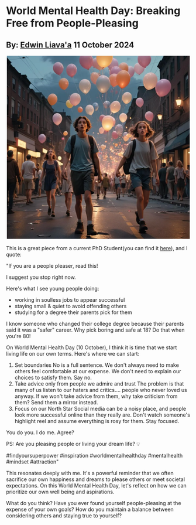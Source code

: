 # World Mental Health Day: Breaking Free from People-Pleasing
## By: [Edwin Liava'a](https://github.com/EdwinLiavaa) 11 October 2024

<p align="center">
 <img width="500" src="https://github.com/EdwinLiavaa/liavaa.space/blob/main/blog/20241011/pic.png">
</p>

This is a great piece from a current PhD Student(you can find it [here](https://www.linkedin.com/posts/julianachanphd_findyoursuperpower-inspiration-worldmentalhealthday-activity-7249939708426797057-htk0)), and I quote: 

"If you are a people pleaser, read this! 

I suggest you stop right now.

Here's what I see young people doing:
- working in soulless jobs to appear successful
- staying small & quiet to avoid offending others
- studying for a degree their parents pick for them

I know someone who changed their college degree because their parents said it was a "safer" career. Why pick boring and safe at 18? Do that when you're 80!

On World Mental Health Day (10 October), I think it is time that we start living life on our own terms. Here's where we can start:

1. Set boundaries
No is a full sentence. We don't always need to make others feel comfortable at our expense. We don't need to explain our choices to satisfy them. Say no.
2. Take advice only from people we admire and trust
The problem is that many of us listen to our haters and critics.... people who never loved us anyway. If we won't take advice from them, why take criticism from them? Send them a mirror instead.
3. Focus on our North Star
Social media can be a noisy place, and people look more successful online than they really are. Don't watch someone's highlight reel and assume everything is rosy for them. Stay focused.

You do you. I do me. Agree?

PS: Are you pleasing people or living your dream life? 💡

#findyoursuperpower #inspiration #worldmentalhealthday #mentalhealth #mindset #attraction"

This resonates deeply with me. It's a powerful reminder that we often sacrifice our own happiness and dreams to please others or meet societal expectations. On this World Mental Health Day, let's reflect on how we can prioritize our own well being and aspirations.

What do you think? Have you ever found yourself people-pleasing at the expense of your own goals? How do you maintain a balance between considering others and staying true to yourself?